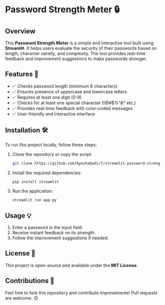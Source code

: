 # Password Strength Meter 🔒

## Overview
This **Password Strength Meter** is a simple and interactive tool built using **Streamlit**. It helps users evaluate the security of their passwords based on length, character variety, and complexity. The tool provides real-time feedback and improvement suggestions to make passwords stronger.

## Features 🚀
- ✅ Checks password length (minimum 8 characters)
- ✅ Ensures presence of uppercase and lowercase letters
- ✅ Requires at least one digit (0-9)
- ✅ Checks for at least one special character (!@#$%^&* etc.)
- ✅ Provides real-time feedback with color-coded messages
- ✅ User-friendly and interactive interface

## Installation 🛠
To run this project locally, follow these steps:

1. Clone the repository or copy the script:
   ```sh
   git clone https://github.com/AyeshaQadir7/streamlit-password-strength-meter.git
   ```

2. Install the required dependencies:
   ```sh
   pip install streamlit
   ```

3. Run the application:
   ```sh
   streamlit run app.py
   ```

## Usage 💡
1. Enter a password in the input field.
2. Receive instant feedback on its strength.
3. Follow the improvement suggestions if needed.


## License 📜
This project is open-source and available under the **MIT License**.

## Contributions 🤝
Feel free to fork this repository and contribute improvements! Pull requests are welcome. 😊
